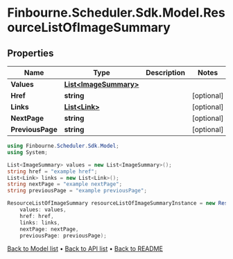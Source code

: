 # Finbourne.Scheduler.Sdk.Model.ResourceListOfImageSummary

## Properties

Name | Type | Description | Notes
------------ | ------------- | ------------- | -------------
**Values** | [**List&lt;ImageSummary&gt;**](ImageSummary.md) |  | 
**Href** | **string** |  | [optional] 
**Links** | [**List&lt;Link&gt;**](Link.md) |  | [optional] 
**NextPage** | **string** |  | [optional] 
**PreviousPage** | **string** |  | [optional] 

```csharp
using Finbourne.Scheduler.Sdk.Model;
using System;

List<ImageSummary> values = new List<ImageSummary>();
string href = "example href";
List<Link> links = new List<Link>();
string nextPage = "example nextPage";
string previousPage = "example previousPage";

ResourceListOfImageSummary resourceListOfImageSummaryInstance = new ResourceListOfImageSummary(
    values: values,
    href: href,
    links: links,
    nextPage: nextPage,
    previousPage: previousPage);
```

[Back to Model list](../README.md#documentation-for-models) &#8226; [Back to API list](../README.md#documentation-for-api-endpoints) &#8226; [Back to README](../README.md)
